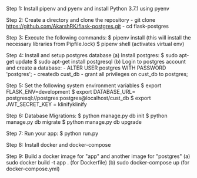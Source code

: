Step 1: Install pipenv and pyenv and install Python 3.7.1 using pyenv

Step 2: Create a directory and clone the repository
        - git clone https://github.com/AkarshRK/flask-postgres.git
        - cd flask-postgres

Step 3: Execute the following commands:
        $ pipenv install (this will install the necessary libraries from Pipfile.lock)
        $ pipenv shell (activates virtual env)

Step 4: Install and setup postgres database
        (a) Install postgres:
            $ sudo apt-get update
            $ sudo apt-get install postgresql
        (b) Login to postgres account and create a database:
            - ALTER USER postgres WITH PASSWORD 'postgres';
            - createdb cust_db
            - grant all privileges on cust_db to postgres;

Step 5: Set the following system environment variables
        $ export FLASK_ENV=development
        $ export DATABASE_URL= postgresql://postgres:postgres@localhost/cust_db
        $ export JWT_SECRET_KEY = klinifyklinify

Step 6: Database Migrations:
        $ python manage.py db init
        $ python manage.py db migrate
        $ python manage.py db upgrade

Step 7: Run your app: $ python run.py

Step 8: Install docker and docker-compose 

Step 9: Build a docker image for "app" and another image for "postgres"
        (a) sudo docker build -t app . (for Dockerfile)
        (b) sudo docker-compose up (for docker-compose.yml)

        


             
            
        

 